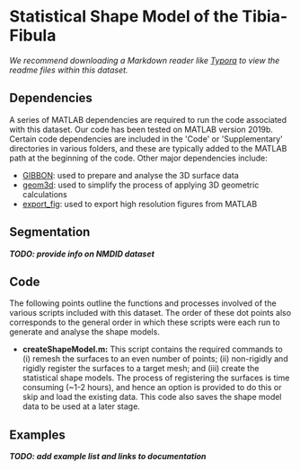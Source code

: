 # Statistical Shape Model of the Tibia-Fibula

*We recommend downloading a Markdown reader like [Typora](https://typora.io/) to view the readme files within this dataset.*



## Dependencies

A series of MATLAB dependencies are required to run the code associated with this dataset. Our code has been tested on MATLAB version 2019b. Certain code dependencies are included in the 'Code' or 'Supplementary' directories in various folders, and these are typically added to the MATLAB path at the beginning of the code. Other major dependencies include:

- [GIBBON](https://www.gibboncode.org/): used to prepare and analyse the 3D surface data
- [geom3d](https://au.mathworks.com/matlabcentral/fileexchange/24484-geom3d): used to simplify the process of applying 3D geometric calculations
- [export_fig](https://au.mathworks.com/matlabcentral/fileexchange/23629-export_fig): used to export high resolution figures from MATLAB



## Segmentation

***TODO: provide info on NMDID dataset***



## Code

The following points outline the functions and processes involved of the various scripts included with this dataset. The order of these dot points also corresponds to the general order in which these scripts were each run to generate and analyse the shape models.

- **createShapeModel.m:** This script contains the required commands to (i) remesh the surfaces to an even number of points; (ii) non-rigidly and rigidly register the surfaces to a target mesh; and (iii) create the statistical shape models. The process of registering the surfaces is time consuming (~1-2 hours), and hence an option is provided to do this or skip and load the existing data. This code also saves the shape model data to be used at a later stage.



## Examples

***TODO: add example list and links to documentation***
